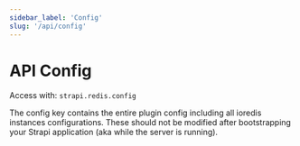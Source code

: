 ```yaml
---
sidebar_label: 'Config'
slug: '/api/config'
---
```


# API Config

Access with: `strapi.redis.config`

The config key contains the entire plugin config including all ioredis instances configurations. These should not be modified after bootstrapping your Strapi application (aka while the server is running).

